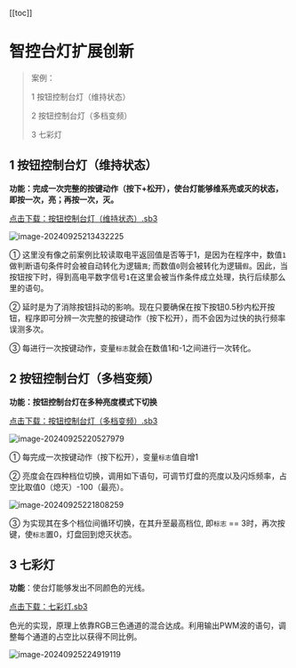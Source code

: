 [[toc]]

# 智控台灯扩展创新

> 案例：
>
> 1 按钮控制台灯（维持状态）
>
> 2 按钮控制台灯（多档变频）
>
> 3 七彩灯



## 1 按钮控制台灯（维持状态）

**功能：完成一次完整的按键动作（按下+松开），使台灯能够维系亮或灭的状态，即按一次，亮；再按一次，灭。**

<a href="/tutorial/cfdsx/sb3/按钮控制台灯（维持状态）.sb3">点击下载：按钮控制台灯（维持状态）.sb3</a>

![image-20240925213432225](/智控台灯扩展创新.assets/image-20240925213432225.png)

①  这里没有像之前案例比较读取电平返回值是否等于1，是因为在程序中，数值`1`做判断语句条件时会被自动转化为逻辑`真`; 而数值`0`则会被转化为逻辑`假`。因此，当按钮按下时，得到高电平数字信号`1`在这里会被当作条件成立处理，执行后续那么里的语句。

②  延时是为了消除按钮抖动的影响。现在只要确保在按下按钮0.5秒内松开按钮，程序即可分辨一次完整的按键动作（按下松开），而不会因为过快的执行频率误测多次。

③  每进行一次按键动作，变量`标志`就会在数值1和-1之间进行一次转化。



## 2 按钮控制台灯（多档变频）

**功能：按钮控制台灯在多种亮度模式下切换**

<a href="/tutorial/cfdsx/sb3/按钮控制台灯（多档变频）.sb3">点击下载：按钮控制台灯（多档变频）.sb3</a>

![image-20240925220527979](/智控台灯扩展创新.assets/image-20240925220527979.png)

①  每完成一次按键动作（按下松开），变量`标志`值自增1

②  亮度会在四种档位切换，调用如下语句，可调节灯盘的亮度以及闪烁频率，占空比取值0（熄灭）-100（最亮）。

![image-20240925221808259](/智控台灯扩展创新.assets/image-20240925221808259.png)

③  为实现其在多个档位间循环切换，在其升至最高档位, 即`标志` == 3时，再次按键，使`标志`置0，灯盘回到熄灭状态。



## 3 七彩灯

**功能**：使台灯能够发出不同颜色的光线。

<a href="/tutorial/cfdsx/sb3/七彩灯.sb3">点击下载：七彩灯.sb3</a>

色光的实现，原理上依靠RGB三色通道的混合达成。利用输出PWM波的语句，调整每个通道的占空比以获得不同比例。

![image-20240925224919119](/智控台灯扩展创新.assets/image-20240925224919119.png)
